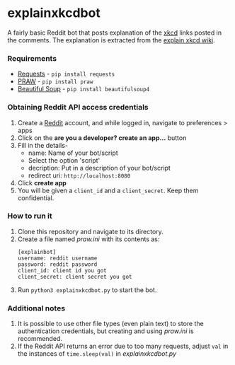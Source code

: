 # explainxkcdbot

A fairly basic Reddit bot that posts explanation of the [xkcd](https://www.xkcd.com/) links posted in the comments. The explanation is extracted from the [explain xkcd wiki](http://explainxkcd.com).

### Requirements
* [Requests](http://docs.python-requests.org/en/master/) - `pip install requests`
* [PRAW](https://praw.readthedocs.io/en/latest/) - `pip install praw`
* [Beautiful Soup](https://www.crummy.com/software/BeautifulSoup/bs4/doc/) - `pip install beautifulsoup4`


### Obtaining Reddit API access credentials
1. Create a [Reddit](https://www.reddit.com/) account, and while logged in, navigate to preferences > apps
2. Click on the **are you a developer? create an app...** button
3. Fill in the details-
    * name: Name of your bot/script
    * Select the option 'script'
    * decription: Put in a description of your bot/script
    * redirect uri: `http://localhost:8080`
4. Click **create app**
5. You will be given a `client_id` and a `client_secret`. Keep them confidential.

### How to run it
1. Clone this repository and navigate to its directory.
2. Create a file named *praw.ini* with its contents as:
    ```
    [explainbot]
    username: reddit username
    password: reddit password
    client_id: client id you got
    client_secret: client secret you got
    ```
3. Run `python3 explainxkcdbot.py` to start the bot.

### Additional notes
1. It is possible to use other file types (even plain text) to store the authentication credentials, but creating and using *praw.ini* is recommended.
2. If the Reddit API returns an error due to too many requests, adjust `val` in the instances of `time.sleep(val)` in *explainxkcdbot.py*
